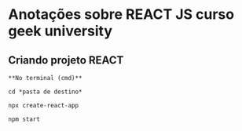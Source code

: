 # Anotações sobre REACT JS curso geek university


## Criando projeto REACT
```
**No terminal (cmd)**

cd *pasta de destino* 

npx create-react-app

npm start
```
